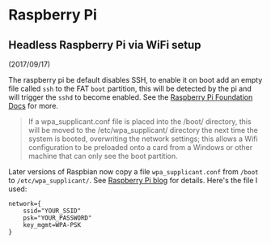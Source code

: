 # Raspberry Pi

## Headless Raspberry Pi via WiFi setup
(2017/09/17)

The raspberry pi be default disables SSH, to enable it on boot add an empty
file called `ssh` to the FAT `boot` partition, this will be detected by the pi
and will trigger the `sshd` to become enabled. See the [Raspberry Pi Foundation
Docs](https://www.raspberrypi.org/documentation/remote-access/ssh/) for more.


> If a wpa_supplicant.conf file is placed into the /boot/ directory, this will
> be moved to the /etc/wpa_supplicant/ directory the next time the system is
> booted, overwriting the network settings; this allows a Wifi configuration to
> be preloaded onto a card from a Windows or other machine that can only see the
> boot partition.

Later versions of Raspbian now copy a file `wpa_supplicant.conf` from `/boot`
to `/etc/wpa_supplicant/`. See [Raspberry Pi
blog](https://www.raspberrypi.org/blog/page/2/?fish#another-update-raspbian)
for details. Here's the file I used:

```
network={
    ssid="YOUR_SSID"
    psk="YOUR_PASSWORD"
    key_mgmt=WPA-PSK
}
```
